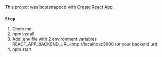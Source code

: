 This project was bootstrapped with [Create React App](https://github.com/facebook/create-react-app).


### `Step`

1. Clone me. <br />
2. npm install
3. Add .env file with 2 environment variables <br />
REACT_APP_BACKEND_URL=http://localhost:5000 (or your backend url)<br />
4. npm start
